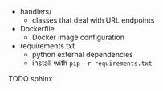 * handlers/
	* classes that deal with URL endpoints
* Dockerfile
	* Docker image configuration
* requirements.txt
	* python external dependencies
	* install with `pip -r requirements.txt`

TODO sphinx